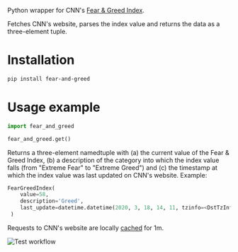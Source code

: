 Python wrapper for CNN's [Fear & Greed Index](https://money.cnn.com/data/fear-and-greed/).

Fetches CNN's website, parses the index value and returns the data as a three-element tuple.

# Installation

```bash
pip install fear-and-greed
```

# Usage example

```python
import fear_and_greed

fear_and_greed.get()
```

Returns a three-element namedtuple with (a) the current value of the Fear & Greed Index, (b) a description of the category into which the index value falls (from "Extreme Fear" to "Extreme Greed") and (c) the timestamp at which the index value was last updated on CNN's website. Example:

```python
FearGreedIndex(
    value=58,
    description='Greed',
    last_update=datetime.datetime(2020, 3, 18, 14, 11, tzinfo=<DstTzInfo 'US/Eastern' LMT-1 day, 19:04:00 STD>)),
 )
```

Requests to CNN's website are locally [cached](https://pypi.org/project/requests-cache/) for 1m.

![Test workflow](https://github.com/vterron/fear-and-greed/actions/workflows/test.yml/badge.svg)
